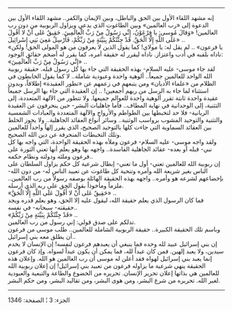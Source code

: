 ------------------------------------------------------------------------

إنه مشهد اللقاء الأول بين الحق والباطل، وبين الإيمان والكفر.. مشهد
اللقاء الأول بين الدعوة إلى «رب العالمين» وبين الطاغوت الذي يدعي ويزاول
الربوبية من دون رب العالمين! «وَقالَ مُوسى: يا فِرْعَوْنُ، إِنِّي رَسُولٌ مِنْ رَبِّ
الْعالَمِينَ. حَقِيقٌ عَلى أَنْ لا أَقُولَ عَلَى اللَّهِ إِلَّا الْحَقَّ. قَدْ جِئْتُكُمْ بِبَيِّنَةٍ مِنْ رَبِّكُمْ،
فَأَرْسِلْ مَعِيَ بَنِي إِسْرائِيلَ» ..  
«يا فرعون» .. لم يقل له: يا مولاي! كما يقول الذين لا يعرفون من هو المولى
الحق! ولكن ناداه بلقبه في أدب واعتزاز. ناداه ليقرر له حقيقة أمره، كما
يقرر له أضخم حقائق الوجود:  
«إِنِّي رَسُولٌ مِنْ رَبِّ الْعالَمِينَ» ..  
لقد جاء موسى- عليه السلام- بهذه الحقيقة التي جاء بها كل رسول قبله. حقيقة
ربوبية الله الواحد للعالمين جميعاً.. ألوهية واحدة وعبودية شاملة.. لا كما
يقول الخابطون في الظلام من «علماء الأديان» ومن يتبعهم في زعمهم عن «تطور
العقيدة» إطلاقاً، وبدون استثناء لما جاء به الرسل من ربهم أجمعين! .. إن
العقيدة التي جاء بها الرسل جميعاً عقيدة واحدة ثابتة تقرر ألوهية واحدة
للعوالم جميعها. ولا تتطور من الآلهة المتعددة، إلى التثنية، إلى الوحدانية
في نهاية المطاف.. فأما جاهليات البشر- حين ينحرفون عن العقيدة الربانية-
فلا حد لتخبطها بين الطواطم والأرواح والآلهة المتعددة والعبادات الشمسية
والتثنية والتوحيد المشوب برواسب الوثنية.. وسائر أنواع العقائد الجاهلية..
ولا يجوز الخلط بين العقائد السماوية التي جاءت كلها بالتوحيد الصحيح، الذي
يقرر إلهاً واحداً للعالمين وتلك التخبطات المنحرفة عن دين الله الصحيح.  
ولقد واجه موسى- عليه السلام- فرعون وملأه بهذه الحقيقة الواحدة، التي واجه
بها كل نبي- قبله أو بعده- عقائد الجاهلية الفاسدة.. واجهه بها وهو يعلم
أنها تعني الثورة على فرعون وملئه ودولته ونظام حكمه..  
إن ربوبية الله للعالمين تعني- أول ما تعني- إبطال شرعية كل حكم يزاول
السلطان على الناس بغير شريعة الله وأمره وتنحية كل طاغوت عن تعبيد الناس
له- من دون الله- بإخضاعهم لشرعه هو وأمره.. واجهه بهذه الحقيقة الهائلة
بوصفه رسولاً من رب العالمين.. ملزماً ومأخوذاً بقول الحق على ربه الذي
أرسله.  
«حَقِيقٌ عَلى أَنْ لا أَقُولَ عَلَى اللَّهِ إِلَّا الْحَقَّ» ..  
فما كان الرسول الذي يعلم حقيقة الله، ليقول عليه إلا الحق، وهو يعلم قدره
ويجد حقيقته- سبحانه- في نفسه..  
«قَدْ جِئْتُكُمْ بِبَيِّنَةٍ مِنْ رَبِّكُمْ» ..  
تدلكم على صدق قولي: إني رسول من رب العالمين.  
وباسم تلك الحقيقة الكبيرة.. حقيقة الربوبية الشاملة للعالمين.. طلب موسى
من فرعون أن يطلق معه بني إسرائيل..  
إن بني إسرائيل عبيد لله وحده فما ينبغي أن يعبدهم فرعون لنفسه! إن الإنسان
لا يخدم سيدين، ولا يعبد إلهين. فمن كان عبداً لله، فما يمكن أن يكون عبداً
لسواه. وإذ كان فرعون إنما يعبد بني إسرائيل لهواه فقد أعلن له موسى أن رب
العالمين هو الله. وإعلان هذه الحقيقة ينهي شرعية ما يزاوله فرعون من تعبيد
بني إسرائيل! إن إعلان ربوبية الله للعالمين هي بذاتها إعلان تحرير
الإنسان. تحريره من الخضوع والطاعة والتبعية والعبودية لغير الله. تحريره
من شرع البشر، ومن هوى البشر، ومن تقاليد البشر، ومن حكم البشر.

------------------------------------------------------------------------

الجزء: 3 ¦ الصفحة: 1346
